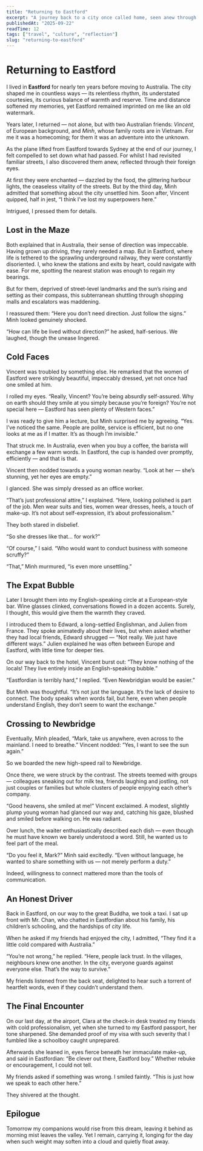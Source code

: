 ```yaml
---
title: "Returning to Eastford"
excerpt: "A journey back to a city once called home, seen anew through the eyes of foreign friends."
publishedAt: "2025-09-22"
readTime: 12
tags: ["travel", "culture", "reflection"]
slug: "returning-to-eastford"
---
```


# Returning to Eastford

I lived in **Eastford** for nearly ten years before moving to Australia. The city shaped me in countless ways — its relentless rhythm, its understated courtesies, its curious balance of warmth and reserve. Time and distance softened my memories, yet Eastford remained imprinted on me like an old watermark.

Years later, I returned — not alone, but with two Australian friends: *Vincent*, of European background, and *Minh*, whose family roots are in Vietnam. For me it was a homecoming; for them it was an adventure into the unknown.

As the plane lifted from Eastford towards Sydney at the end of our journey, I felt compelled to set down what had passed. For whilst I had revisited familiar streets, I also discovered them anew, reflected through their foreign eyes.

At first they were enchanted — dazzled by the food, the glittering harbour lights, the ceaseless vitality of the streets. But by the third day, Minh admitted that something about the city unsettled him. Soon after, Vincent quipped, half in jest, “I think I’ve lost my superpowers here.”

Intrigued, I pressed them for details.

## Lost in the Maze

Both explained that in Australia, their sense of direction was impeccable. Having grown up driving, they rarely needed a map. But in Eastford, where life is tethered to the sprawling underground railway, they were constantly disoriented. I, who knew the stations and exits by heart, could navigate with ease. For me, spotting the nearest station was enough to regain my bearings.

But for them, deprived of street-level landmarks and the sun’s rising and setting as their compass, this subterranean shuttling through shopping malls and escalators was maddening.

I reassured them: “Here you don’t need direction. Just follow the signs.” Minh looked genuinely shocked.

“How can life be lived without direction?” he asked, half-serious. We laughed, though the unease lingered.

## Cold Faces

Vincent was troubled by something else. He remarked that the women of Eastford were strikingly beautiful, impeccably dressed, yet not once had one smiled at him.

I rolled my eyes. “Really, Vincent? You’re being absurdly self-assured. Why on earth should they smile at you simply because you’re foreign? You’re not special here — Eastford has seen plenty of Western faces.”

I was ready to give him a lecture, but Minh surprised me by agreeing. “Yes. I’ve noticed the same. People are polite, service is efficient, but no one looks at me as if I matter. It’s as though I’m invisible.”

That struck me. In Australia, even when you buy a coffee, the barista will exchange a few warm words. In Eastford, the cup is handed over promptly, efficiently — and that is that.

Vincent then nodded towards a young woman nearby. “Look at her — she’s stunning, yet her eyes are empty.”

I glanced. She was simply dressed as an office worker.

“That’s just professional attire,” I explained. “Here, looking polished is part of the job. Men wear suits and ties, women wear dresses, heels, a touch of make-up. It’s not about self-expression, it’s about professionalism.”

They both stared in disbelief.

“So she dresses like that… for work?”

“Of course,” I said. “Who would want to conduct business with someone scruffy?”

“That,” Minh murmured, “is even more unsettling.”

## The Expat Bubble

Later I brought them into my English-speaking circle at a European-style bar. Wine glasses clinked, conversations flowed in a dozen accents. Surely, I thought, this would give them the warmth they craved.

I introduced them to Edward, a long-settled Englishman, and Julien from France. They spoke animatedly about their lives, but when asked whether they had local friends, Edward shrugged — “Not really. We just have different ways.” Julien explained he was often between Europe and Eastford, with little time for deeper ties.

On our way back to the hotel, Vincent burst out: “They know nothing of the locals! They live entirely inside an English-speaking bubble.”

“Eastfordian is terribly hard,” I replied. “Even Newbridgian would be easier.”

But Minh was thoughtful. “It’s not just the language. It’s the lack of desire to connect. The body speaks when words fail, but here, even when people understand English, they don’t seem to want the exchange.”

## Crossing to Newbridge

Eventually, Minh pleaded, “Mark, take us anywhere, even across to the mainland. I need to breathe.” Vincent nodded: “Yes, I want to see the sun again.”

So we boarded the new high-speed rail to Newbridge.

Once there, we were struck by the contrast. The streets teemed with groups — colleagues sneaking out for milk tea, friends laughing and jostling, not just couples or families but whole clusters of people enjoying each other’s company.

“Good heavens, she smiled at me!” Vincent exclaimed. A modest, slightly plump young woman had glanced our way and, catching his gaze, blushed and smiled before walking on. He was radiant.

Over lunch, the waiter enthusiastically described each dish — even though he must have known we barely understood a word. Still, he wanted us to feel part of the meal.

“Do you feel it, Mark?” Minh said excitedly. “Even without language, he wanted to share something with us — not merely perform a duty.”

Indeed, willingness to connect mattered more than the tools of communication.

## An Honest Driver

Back in Eastford, on our way to the great Buddha, we took a taxi. I sat up front with Mr. Chan, who chatted in Eastfordian about his family, his children’s schooling, and the hardships of city life.

When he asked if my friends had enjoyed the city, I admitted, “They find it a little cold compared with Australia.”

“You’re not wrong,” he replied. “Here, people lack trust. In the villages, neighbours knew one another. In the city, everyone guards against everyone else. That’s the way to survive.”

My friends listened from the back seat, delighted to hear such a torrent of heartfelt words, even if they couldn’t understand them.

## The Final Encounter

On our last day, at the airport, Clara at the check-in desk treated my friends with cold professionalism, yet when she turned to my Eastford passport, her tone sharpened. She demanded proof of my visa with such severity that I fumbled like a schoolboy caught unprepared.

Afterwards she leaned in, eyes fierce beneath her immaculate make-up, and said in Eastfordian: “Be clever out there, Eastford boy.” Whether rebuke or encouragement, I could not tell.

My friends asked if something was wrong. I smiled faintly. “This is just how we speak to each other here.”

They shivered at the thought.

## Epilogue

Tomorrow my companions would rise from this dream, leaving it behind as morning mist leaves the valley. Yet I remain, carrying it, longing for the day when such weight may soften into a cloud and quietly float away.
